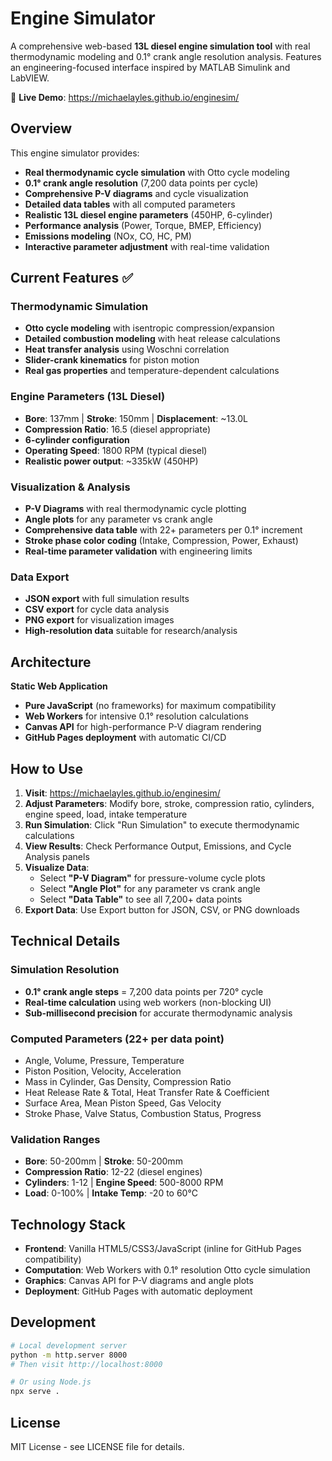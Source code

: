 # Engine Simulator

A comprehensive web-based **13L diesel engine simulation tool** with real thermodynamic modeling and 0.1° crank angle resolution analysis. Features an engineering-focused interface inspired by MATLAB Simulink and LabVIEW.

🚀 **Live Demo**: https://michaelayles.github.io/enginesim/

## Overview

This engine simulator provides:

- **Real thermodynamic cycle simulation** with Otto cycle modeling
- **0.1° crank angle resolution** (7,200 data points per cycle)
- **Comprehensive P-V diagrams** and cycle visualization
- **Detailed data tables** with all computed parameters
- **Realistic 13L diesel engine parameters** (450HP, 6-cylinder)
- **Performance analysis** (Power, Torque, BMEP, Efficiency)
- **Emissions modeling** (NOx, CO, HC, PM)
- **Interactive parameter adjustment** with real-time validation

## Current Features ✅

### Thermodynamic Simulation
- **Otto cycle modeling** with isentropic compression/expansion
- **Detailed combustion modeling** with heat release calculations
- **Heat transfer analysis** using Woschni correlation
- **Slider-crank kinematics** for piston motion
- **Real gas properties** and temperature-dependent calculations

### Engine Parameters (13L Diesel)
- **Bore**: 137mm | **Stroke**: 150mm | **Displacement**: ~13.0L
- **Compression Ratio**: 16.5 (diesel appropriate)
- **6-cylinder configuration**
- **Operating Speed**: 1800 RPM (typical diesel)
- **Realistic power output**: ~335kW (450HP)

### Visualization & Analysis
- **P-V Diagrams** with real thermodynamic cycle plotting
- **Angle plots** for any parameter vs crank angle
- **Comprehensive data table** with 22+ parameters per 0.1° increment
- **Stroke phase color coding** (Intake, Compression, Power, Exhaust)
- **Real-time parameter validation** with engineering limits

### Data Export
- **JSON export** with full simulation results
- **CSV export** for cycle data analysis
- **PNG export** for visualization images
- **High-resolution data** suitable for research/analysis

## Architecture

**Static Web Application**
- **Pure JavaScript** (no frameworks) for maximum compatibility
- **Web Workers** for intensive 0.1° resolution calculations
- **Canvas API** for high-performance P-V diagram rendering
- **GitHub Pages deployment** with automatic CI/CD

## How to Use

1. **Visit**: https://michaelayles.github.io/enginesim/
2. **Adjust Parameters**: Modify bore, stroke, compression ratio, cylinders, engine speed, load, intake temperature
3. **Run Simulation**: Click "Run Simulation" to execute thermodynamic calculations
4. **View Results**: Check Performance Output, Emissions, and Cycle Analysis panels
5. **Visualize Data**: 
   - Select **"P-V Diagram"** for pressure-volume cycle plots
   - Select **"Angle Plot"** for any parameter vs crank angle
   - Select **"Data Table"** to see all 7,200+ data points
6. **Export Data**: Use Export button for JSON, CSV, or PNG downloads

## Technical Details

### Simulation Resolution
- **0.1° crank angle steps** = 7,200 data points per 720° cycle
- **Real-time calculation** using web workers (non-blocking UI)
- **Sub-millisecond precision** for accurate thermodynamic analysis

### Computed Parameters (22+ per data point)
- Angle, Volume, Pressure, Temperature
- Piston Position, Velocity, Acceleration  
- Mass in Cylinder, Gas Density, Compression Ratio
- Heat Release Rate & Total, Heat Transfer Rate & Coefficient
- Surface Area, Mean Piston Speed, Gas Velocity
- Stroke Phase, Valve Status, Combustion Status, Progress

### Validation Ranges
- **Bore**: 50-200mm | **Stroke**: 50-200mm  
- **Compression Ratio**: 12-22 (diesel engines)
- **Cylinders**: 1-12 | **Engine Speed**: 500-8000 RPM
- **Load**: 0-100% | **Intake Temp**: -20 to 60°C

## Technology Stack

- **Frontend**: Vanilla HTML5/CSS3/JavaScript (inline for GitHub Pages compatibility)
- **Computation**: Web Workers with 0.1° resolution Otto cycle simulation
- **Graphics**: Canvas API for P-V diagrams and angle plots
- **Deployment**: GitHub Pages with automatic deployment

## Development

```bash
# Local development server
python -m http.server 8000
# Then visit http://localhost:8000

# Or using Node.js
npx serve .
```

## License

MIT License - see LICENSE file for details.